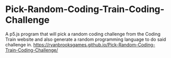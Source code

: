# Pick-Random-Coding-Train-Coding-Challenge
A p5.js program that will pick a random coding challenge from the Coding Train website and also generate a random programming language to do said challenge in.
https://ryanbrooksgames.github.io/Pick-Random-Coding-Train-Coding-Challenge/
